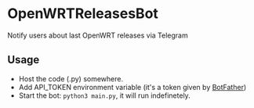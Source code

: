 # OpenWRTReleasesBot
Notify users about last OpenWRT releases via Telegram

## Usage
* Host the code (.py) somewhere.
* Add API_TOKEN environment variable (it's a token given by [BotFather](https://telegram.me/BotFather))
* Start the bot: ```python3 main.py```, it will run indefinetely.
